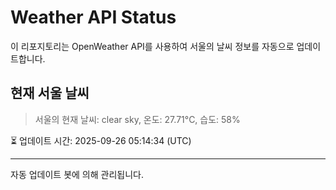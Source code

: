
# Weather API Status

이 리포지토리는 OpenWeather API를 사용하여 서울의 날씨 정보를 자동으로 업데이트합니다.

## 현재 서울 날씨
> 서울의 현재 날씨: clear sky, 온도: 27.71°C, 습도: 58%

⏳ 업데이트 시간: 2025-09-26 05:14:34 (UTC)

---
자동 업데이트 봇에 의해 관리됩니다.
